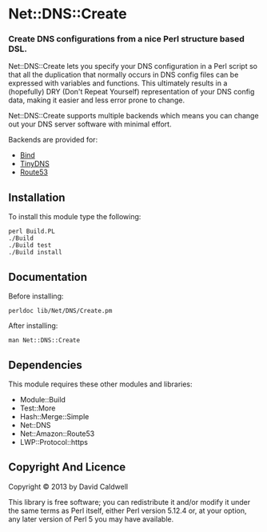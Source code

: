Net::DNS::Create
================

### Create DNS configurations from a nice Perl structure based DSL.

Net::DNS::Create lets you specify your DNS configuration in a Perl script so
that all the duplication that normally occurs in DNS config files can be
expressed with variables and functions. This ultimately results in a
(hopefully) DRY (Don't Repeat Yourself) representation of your DNS config
data, making it easier and less error prone to change.

Net::DNS::Create supports multiple backends which means you can change out
your DNS server software with minimal effort.

Backends are provided for:

  * [Bind](https://www.isc.org/downloads/bind/)
  * [TinyDNS](http://cr.yp.to/djbdns.html)
  * [Route53](https://aws.amazon.com/route53/)

Installation
------------

To install this module type the following:

    perl Build.PL
    ./Build
    ./Build test
    ./Build install

Documentation
-------------

Before installing:

    perldoc lib/Net/DNS/Create.pm

After installing:

    man Net::DNS::Create

Dependencies
------------

This module requires these other modules and libraries:

  * Module::Build
  * Test::More
  * Hash::Merge::Simple
  * Net::DNS
  * Net::Amazon::Route53
  * LWP::Protocol::https


Copyright And Licence
---------------------

Copyright © 2013 by David Caldwell

This library is free software; you can redistribute it and/or modify
it under the same terms as Perl itself, either Perl version 5.12.4 or,
at your option, any later version of Perl 5 you may have available.
